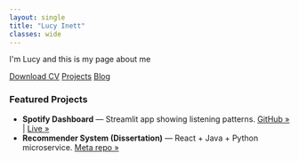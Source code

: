 ```yaml
---
layout: single
title: "Lucy Inett"
classes: wide
---
```

I'm Lucy and this is my page about me

<div class="btns">
<a class="btn btn--primary" href="/assets/docs/LucyInett-CV.pdf" target="_blank">Download CV</a>
<a class="btn" href="/projects/">Projects</a>
<a class="btn" href="/articles/">Blog</a>
</div>

### Featured Projects
- **Spotify Dashboard** — Streamlit app showing listening patterns. [GitHub »](https://github.com/...)  |  [Live »](https://...)
- **Recommender System (Dissertation)** — React + Java + Python microservice. [Meta repo »](https://github.com/...)
